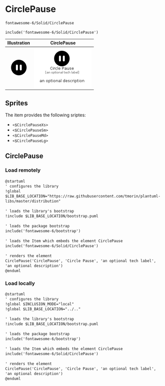 # CirclePause


```text
fontawesome-6/Solid/CirclePause
```

```text
include('fontawesome-6/Solid/CirclePause')
```



| Illustration | CirclePause |
| :---: | :---: |
| ![illustration for Illustration](../../fontawesome-6/Solid/CirclePause.png) | ![illustration for CirclePause](../../fontawesome-6/Solid/CirclePause.Local.png) |



## Sprites
The item provides the following sriptes:

- `<$CirclePauseXs>`
- `<$CirclePauseSm>`
- `<$CirclePauseMd>`
- `<$CirclePauseLg>`





## CirclePause

### Load remotely
```plantuml
@startuml
' configures the library
!global $LIB_BASE_LOCATION="https://raw.githubusercontent.com/tmorin/plantuml-libs/master/distribution"

' loads the library's bootstrap
!include $LIB_BASE_LOCATION/bootstrap.puml

' loads the package bootstrap
include('fontawesome-6/bootstrap')

' loads the Item which embeds the element CirclePause
include('fontawesome-6/Solid/CirclePause')

' renders the element
CirclePause('CirclePause', 'Circle Pause', 'an optional tech label', 'an optional description')
@enduml
```

### Load locally
```plantuml
@startuml
' configures the library
!global $INCLUSION_MODE="local"
!global $LIB_BASE_LOCATION="../.."

' loads the library's bootstrap
!include $LIB_BASE_LOCATION/bootstrap.puml

' loads the package bootstrap
include('fontawesome-6/bootstrap')

' loads the Item which embeds the element CirclePause
include('fontawesome-6/Solid/CirclePause')

' renders the element
CirclePause('CirclePause', 'Circle Pause', 'an optional tech label', 'an optional description')
@enduml
```

